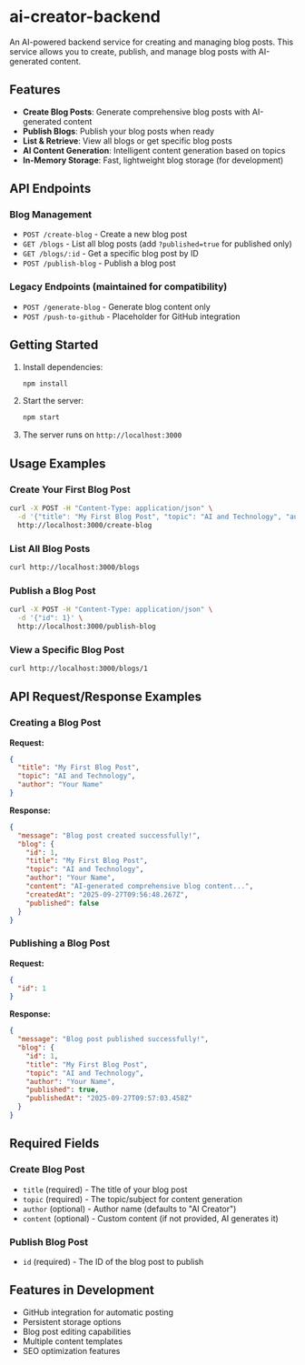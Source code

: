 # ai-creator-backend

An AI-powered backend service for creating and managing blog posts. This service allows you to create, publish, and manage blog posts with AI-generated content.

## Features

- **Create Blog Posts**: Generate comprehensive blog posts with AI-generated content
- **Publish Blogs**: Publish your blog posts when ready
- **List & Retrieve**: View all blogs or get specific blog posts
- **AI Content Generation**: Intelligent content generation based on topics
- **In-Memory Storage**: Fast, lightweight blog storage (for development)

## API Endpoints

### Blog Management
- `POST /create-blog` - Create a new blog post
- `GET /blogs` - List all blog posts (add `?published=true` for published only)
- `GET /blogs/:id` - Get a specific blog post by ID
- `POST /publish-blog` - Publish a blog post

### Legacy Endpoints (maintained for compatibility)
- `POST /generate-blog` - Generate blog content only
- `POST /push-to-github` - Placeholder for GitHub integration

## Getting Started

1. Install dependencies:
   ```bash
   npm install
   ```

2. Start the server:
   ```bash
   npm start
   ```

3. The server runs on `http://localhost:3000`

## Usage Examples

### Create Your First Blog Post
```bash
curl -X POST -H "Content-Type: application/json" \
  -d '{"title": "My First Blog Post", "topic": "AI and Technology", "author": "Your Name"}' \
  http://localhost:3000/create-blog
```

### List All Blog Posts
```bash
curl http://localhost:3000/blogs
```

### Publish a Blog Post
```bash
curl -X POST -H "Content-Type: application/json" \
  -d '{"id": 1}' \
  http://localhost:3000/publish-blog
```

### View a Specific Blog Post
```bash
curl http://localhost:3000/blogs/1
```

## API Request/Response Examples

### Creating a Blog Post
**Request:**
```json
{
  "title": "My First Blog Post",
  "topic": "AI and Technology", 
  "author": "Your Name"
}
```

**Response:**
```json
{
  "message": "Blog post created successfully!",
  "blog": {
    "id": 1,
    "title": "My First Blog Post",
    "topic": "AI and Technology",
    "author": "Your Name",
    "content": "AI-generated comprehensive blog content...",
    "createdAt": "2025-09-27T09:56:48.267Z",
    "published": false
  }
}
```

### Publishing a Blog Post
**Request:**
```json
{
  "id": 1
}
```

**Response:**
```json
{
  "message": "Blog post published successfully!",
  "blog": {
    "id": 1,
    "title": "My First Blog Post",
    "topic": "AI and Technology",
    "author": "Your Name",
    "published": true,
    "publishedAt": "2025-09-27T09:57:03.458Z"
  }
}
```

## Required Fields

### Create Blog Post
- `title` (required) - The title of your blog post
- `topic` (required) - The topic/subject for content generation
- `author` (optional) - Author name (defaults to "AI Creator")
- `content` (optional) - Custom content (if not provided, AI generates it)

### Publish Blog Post
- `id` (required) - The ID of the blog post to publish

## Features in Development

- GitHub integration for automatic posting
- Persistent storage options
- Blog post editing capabilities
- Multiple content templates
- SEO optimization features